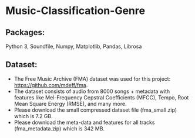 # Music-Classification-Genre


## Packages:
Python 3, Soundfile, Numpy, Matplotlib, Pandas, Librosa


## Dataset:
* The Free Music Archive (FMA) dataset was used for this project: https://github.com/mdeff/fma. 
* The dataset consists of audio from 8000 songs + metadata with features like Mel-Frequency Cepstral Coefficients
(MFCC), Tempo, Root Mean Square Energy (RMSE), and many more.
* Please download the small compressed dataset file (fma_small.zip) which is 7.2 GB.
* Please download the meta-data and features for all tracks (fma_metadata.zip) which is 342 MB.
